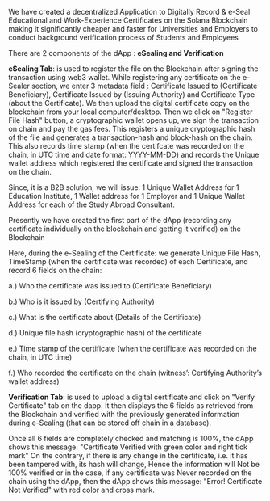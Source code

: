We have created a decentralized Application to Digitally Record & e-Seal Educational and Work-Experience Certificates on the Solana Blockchain 
making it significantly cheaper and faster for Universities and Employers to conduct background verification process of Students and Employees

There are 2 components of the dApp : **eSealing and Verification** 

**eSealing Tab**: is used to register the file on the Blockchain after signing the transaction using web3 wallet. 
While registering any certificate on the e-Sealer section, we enter 3 metadata field : Certificate Issued to (Certificate Beneficiary), Certificate Issued by (Issuing Authority) and Certificate Type (about the Certificate).
We then upload the digital certificate copy on the blockchain from your local computer/desktop.
Then we click on "Register File Hash" button, a cryptographic wallet opens up, we sign the transaction on chain and pay the gas fees. 
This registers a unique cryptographic hash of the file and generates a transaction-hash and block-hash on the chain.
This also records time stamp (when the certifcate was recorded on the chain, in UTC time and date format: YYYY-MM-DD) and records the Unique wallet address which registered the certificate and signed the transaction on the chain.

Since, it is a B2B solution, we will issue: 1 Unique Wallet Address for 1 Education Institute, 1 Wallet address for 1 Employer and 1 Unique Wallet Address for each of the Study Abroad Consultant.

Presently we have created the first part of the dApp (recording any certificate individually on the blockchain and getting it verified) on the Blockchain

Here, during the e-Sealing of the Certificate: we generate Unique File Hash, TimeStamp (when the certificate was recorded) of each Certificate, and record 6 fields on the chain: 

a.) Who the certificate was issued to (Certificate Beneficiary) 

b.) Who is it issued by (Certifying Authority) 

c.) What is the certificate about (Details of the Certificate)

d.) Unique file hash (cryptographic hash) of the certificate 

e.) Time stamp of the certificate (when the certificate was recorded on the chain, in UTC time) 

f.) Who recorded the certificate on the chain (witness’: Certifying Authority’s wallet address)

**Verification Tab**: is used to upload a digital certificate and click on "Verify Certificate" tab on the dapp.
It then displays the 6 fields as retrieved from the Blockchain and verified with the previously generated information during e-Sealing (that can be stored off chain in a database).

Once all 6 fields are completely checked and matching is 100%, the dApp shows this message: "Certificate Verified with green color and right tick mark"
On the contrary, if there is any change in the certificate, i.e. it has been tampered with, its hash will change, 
Hence the information will Not be 100% verified or in the case, if any certificate was Never recorded on the chain using the dApp, 
then the dApp shows this message: "Error! Certificate Not Verified" with red color and cross mark.





